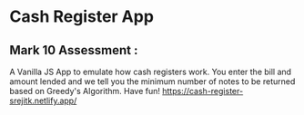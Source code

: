 # Cash Register App
## Mark 10 Assessment :
A Vanilla JS App to emulate how cash registers work. You enter the bill and amount lended and we tell you the minimum number of notes to be returned based on Greedy's Algorithm. Have fun!
https://cash-register-srejitk.netlify.app/
